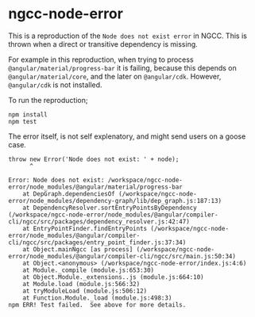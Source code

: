 # ngcc-node-error
This is a reproduction of the `Node does not exist error` in NGCC. This is thrown when a direct or transitive dependency is missing.

For example in this reproduction, when trying to process `@angular/material/progress-bar` it is failing, because this depends on `@angular/material/core`, and the later on `@angular/cdk`. However, `@angular/cdk` is not installed.

To run the reproduction;
```
npm install
npm test
```

The error itself, is not self explenatory, and might send users on a goose case.
```
throw new Error('Node does not exist: ' + node);
      ^

Error: Node does not exist: /workspace/ngcc-node-error/node_modules/@angular/material/progress-bar
    at DepGraph.dependenciesOf (/workspace/ngcc-node-error/node_modules/dependency-graph/lib/dep_graph.js:187:13)
    at DependencyResolver.sortEntryPointsByDependency (/workspace/ngcc-node-error/node_modules/@angular/compiler-cli/ngcc/src/packages/dependency_resolver.js:42:47)
    at EntryPointFinder.findEntryPoints (/workspace/ngcc-node-error/node_modules/@angular/compiler-cli/ngcc/src/packages/entry_point_finder.js:37:34)
    at Object.mainNgcc [as process] (/workspace/ngcc-node-error/node_modules/@angular/compiler-cli/ngcc/src/main.js:50:34)
    at Object.<anonymous> (/workspace/ngcc-node-error/index.js:4:6)
    at Module._compile (module.js:653:30)
    at Object.Module._extensions..js (module.js:664:10)
    at Module.load (module.js:566:32)
    at tryModuleLoad (module.js:506:12)
    at Function.Module._load (module.js:498:3)
npm ERR! Test failed.  See above for more details.
```
